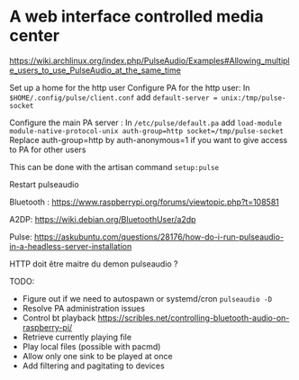 # A web interface controlled media center

https://wiki.archlinux.org/index.php/PulseAudio/Examples#Allowing_multiple_users_to_use_PulseAudio_at_the_same_time

Set up a home for the http user
Configure PA for the http user:
In `$HOME/.config/pulse/client.conf` add `default-server = unix:/tmp/pulse-socket`

Configure the main PA server :
In `/etc/pulse/default.pa` add `load-module module-native-protocol-unix auth-group=http socket=/tmp/pulse-socket`
Replace auth-group=http by auth-anonymous=1 if you want to give access to PA for other users

This can be done with the artisan command `setup:pulse`

Restart pulseaudio

Bluetooth : https://www.raspberrypi.org/forums/viewtopic.php?t=108581

A2DP: https://wiki.debian.org/BluetoothUser/a2dp

Pulse: https://askubuntu.com/questions/28176/how-do-i-run-pulseaudio-in-a-headless-server-installation

HTTP doit être maitre du demon pulseaudio ?

TODO:
- Figure out if we need to autospawn or systemd/cron `pulseaudio -D`
 - Resolve PA administration issues
 - Control bt playback https://scribles.net/controlling-bluetooth-audio-on-raspberry-pi/
 - Retrieve currently playing file
 - Play local files (possible with pacmd)
 - Allow only one sink to be played at once
 - Add filtering and pagitating to devices
